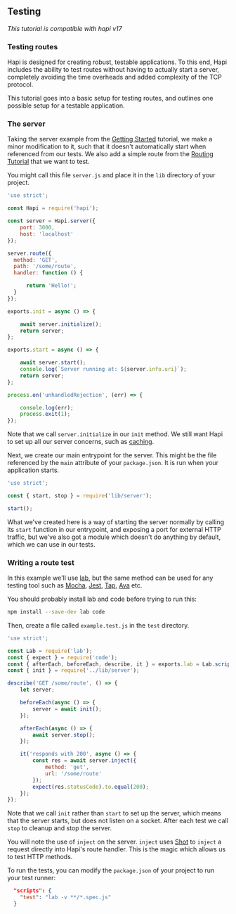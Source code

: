## Testing

_This tutorial is compatible with hapi v17_

### Testing routes

Hapi is designed for creating robust, testable applications. To this end, Hapi includes the ability to test routes without having to actually start a server, completely avoiding the time overheads and added complexity of the TCP protocol.

This tutorial goes into a basic setup for testing routes, and outlines one possible setup for a testable application.

### The server

Taking the server example from the [Getting Started](https://hapijs.com/tutorials/getting-started) tutorial, we make a minor modification to it, such that it doesn't automatically start when referenced from our tests. We also add a simple route from the [Routing Tutorial](https://hapijs.com/tutorials/routing) that we want to test.

You might call this file `server.js` and place it in the `lib` directory of your project.

```javascript
'use strict';

const Hapi = require('hapi');

const server = Hapi.server({
    port: 3000,
    host: 'localhost'
});

server.route({
  method: 'GET',
  path: '/some/route',
  handler: function () {

      return 'Hello!';
  }
});

exports.init = async () => {

    await server.initialize();
    return server;
};

exports.start = async () => {

    await server.start();
    console.log(`Server running at: ${server.info.uri}`);
    return server;
};

process.on('unhandledRejection', (err) => {

    console.log(err);
    process.exit(1);
});

```

Note that we call `server.initialize` in our `init` method. We still want Hapi to set up all our server concerns, such as [caching](https://hapijs.com/tutorials/caching).

Next, we create our main entrypoint for the server. This might be the file referenced by the `main` attribute of your `package.json`. It is run when your application starts. 

```javascript
'use strict';

const { start, stop } = require('lib/server');

start();
```

What we've created here is a way of starting the server normally by calling its `start` function in our entrypoint, and exposing a port for external HTTP traffic, but we've also got a module which doesn't do anything by default, which we can use in our tests.

### Writing a route test

In this example we'll use [lab](https://github.com/hapijs/lab), but the same method can be used for any testing tool such as [Mocha](https://mochajs.org/), [Jest](https://jestjs.io/), [Tap](https://www.node-tap.org/), [Ava](https://github.com/avajs) etc.

You should probably install lab and code before trying to run this:

```bash
npm install --save-dev lab code
```

Then, create a file called `example.test.js` in the `test` directory.

```javascript
'use strict';

const Lab = require('lab');
const { expect } = require('code');
const { afterEach, beforeEach, describe, it } = exports.lab = Lab.script();
const { init } = require('../lib/server');

describe('GET /some/route', () => {
    let server;

    beforeEach(async () => {
        server = await init();
    });

    afterEach(async () => {
        await server.stop();
    });

    it('responds with 200', async () => {
        const res = await server.inject({
            method: 'get',
            url: '/some/route'
        });
        expect(res.statusCode).to.equal(200);
    });
});

```

Note that we call `init` rather than `start` to set up the server, which means that the server starts, but does not listen on a socket. After each test we call `stop` to cleanup and stop the server.

You will note the use of `inject` on the server. `inject` uses [Shot](https://github.com/hapijs/shot) to `inject` a request directly into Hapi's route handler. This is the magic which allows us to test HTTP methods.

To run the tests, you can modify the `package.json` of your project to run your test runner:

```json
  "scripts": {
    "test": "lab -v **/*.spec.js"
  }
```
